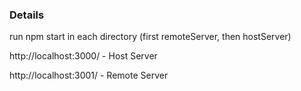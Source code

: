 ### Details

run npm start in each directory (first remoteServer, then hostServer)

http://localhost:3000/ - Host Server

http://localhost:3001/ - Remote Server